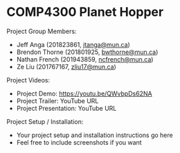 # COMP4300 Planet Hopper


Project Group Members:

* Jeff Anga           (201823861, jtanga@mun.ca)
* Brendon Thorne      (201801925, bwthorne@mun.ca)
* Nathan French       (201943859, ncfrench@mun.ca)
* Ze Liu              (201767167, zliu17@mun.ca)

Project Videos:

* Project Demo: https://youtu.be/QWvbpDs62NA
* Project Trailer: YouTube URL
* Project Presentation: YouTube URL

Project Setup / Installation:

* Your project setup and installation instructions go here
* Feel free to include screenshots if you want
